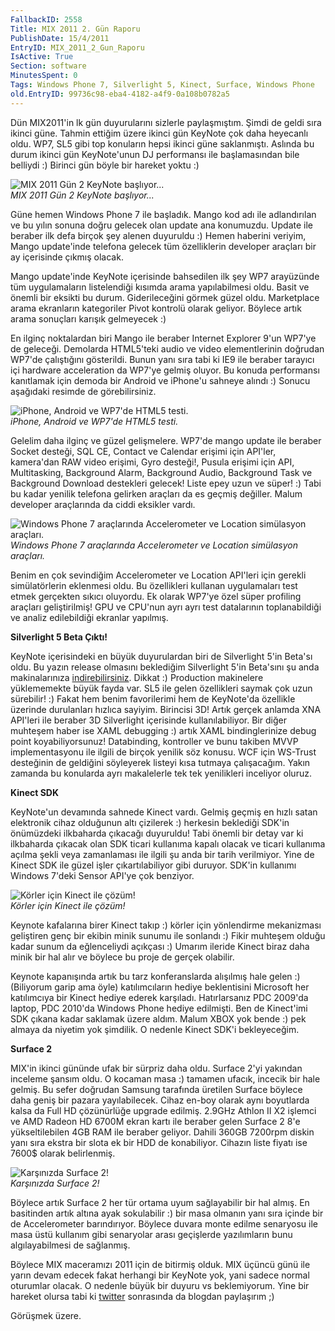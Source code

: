 ```yaml
---
FallbackID: 2558
Title: MIX 2011 2. Gün Raporu
PublishDate: 15/4/2011
EntryID: MIX_2011_2_Gun_Raporu
IsActive: True
Section: software
MinutesSpent: 0
Tags: Windows Phone 7, Silverlight 5, Kinect, Surface, Windows Phone
old.EntryID: 99736c98-eba4-4182-a4f9-0a108b0782a5
---
```

Dün MIX2011'in lk gün duyurularını sizlerle paylaşmıştım. Şimdi de geldi
sıra ikinci güne. Tahmin ettiğim üzere ikinci gün KeyNote çok daha
heyecanlı oldu. WP7, SL5 gibi top konuların hepsi ikinci güne
saklanmıştı. Aslında bu durum ikinci gün KeyNote'unun DJ performansı ile
başlamasından bile belliydi :) Birinci gün böyle bir hareket yoktu :)

![MIX 2011 Gün 2 KeyNote
başlıyor...](http://cdn.daron.yondem.com/assets/2558/13042011_1.jpg)\
*MIX 2011 Gün 2 KeyNote başlıyor...*

Güne hemen Windows Phone 7 ile başladık. Mango kod adı ile adlandırılan
ve bu yılın sonuna doğru gelecek olan update ana konumuzdu. Update ile
beraber ilk defa birçok şey alenen duyuruldu :) Hemen haberini veriyim,
Mango update'inde telefona gelecek tüm özelliklerin developer araçları
bir ay içerisinde çıkmış olacak.

Mango update'inde KeyNote içerisinde bahsedilen ilk şey WP7 arayüzünde
tüm uygulamaların listelendiği kısımda arama yapılabilmesi oldu. Basit
ve önemli bir eksikti bu durum. Giderileceğini görmek güzel oldu.
Marketplace arama ekranların kategoriler Pivot kontrolü olarak geliyor.
Böylece artık arama sonuçları karışık gelmeyecek :)

En ilginç noktalardan biri Mango ile beraber Internet Explorer 9'un
WP7'ye de geleceği. Demolarda HTML5'teki audio ve video elementlerinin
doğrudan WP7'de çalıştığını gösterildi. Bunun yanı sıra tabi ki IE9 ile
beraber tarayıcı içi hardware acceleration da WP7'ye gelmiş oluyor. Bu
konuda performansı kanıtlamak için demoda bir Android ve iPhone'u
sahneye alındı :) Sonucu aşağıdaki resimde de görebilirsiniz.

![iPhone, Android ve WP7'de HTML5
testi.](http://cdn.daron.yondem.com/assets/2558/13042011_2.jpg)\
*iPhone, Android ve WP7'de HTML5 testi.*

Gelelim daha ilginç ve güzel gelişmelere. WP7'de mango update ile
beraber Socket desteği, SQL CE, Contact ve Calendar erişimi için
API'ler, kamera'dan RAW video erişimi, Gyro desteği!, Pusula erişimi
için API, Multitasking, Background Alarm, Background Audio, Background
Task ve Background Download destekleri gelecek! Liste epey uzun ve
süper! :) Tabi bu kadar yenilik telefona gelirken araçları da es geçmiş
değiller. Malum developer araçlarında da ciddi eksikler vardı.

![Windows Phone 7 araçlarında Accelerometer ve Location simülasyon
araçları.](http://cdn.daron.yondem.com/assets/2558/13042011_3.jpg)\
*Windows Phone 7 araçlarında Accelerometer ve Location simülasyon
araçları.*

Benim en çok sevindiğim Accelerometer ve Location API'leri için gerekli
simülatörlerin eklenmesi oldu. Bu özellikleri kullanan uygulamaları test
etmek gerçekten sıkıcı oluyordu. Ek olarak WP7'ye özel süper profiling
araçları geliştirilmiş! GPU ve CPU'nun ayrı ayrı test datalarının
toplanabildiği ve analiz edilebildiği ekranlar yapılmış.

**Silverlight 5 Beta Çıktı!**

KeyNote içerisindeki en büyük duyurulardan biri de Silverlight 5'in
Beta'sı oldu. Bu yazın release olmasını beklediğim Silverlight 5'in
Beta'sını şu anda makinalarınıza
[indirebilirsiniz](http://bit.ly/sl5betaout). Dikkat :) Production
makinelere yüklememekte büyük fayda var. SL5 ile gelen özellikleri
saymak çok uzun sürebilir! :) Fakat hem benim favorilerimi hem de
KeyNote'da özellikle üzerinde durulanları hızlıca sayiyim. Birincisi 3D!
Artık gerçek anlamda XNA API'leri ile beraber 3D Silverlight içerisinde
kullanılabiliyor. Bir diğer muhteşem haber ise XAML debugging :) artık
XAML bindinglerinize debug point koyabiliyorsunuz! Databinding,
kontroller ve bunu takiben MVVP implementasyonu ile ilgili de birçok
yenilik söz konusu. WCF için WS-Trust desteğinin de geldiğini söyleyerek
listeyi kısa tutmaya çalışacağım. Yakın zamanda bu konularda ayrı
makalelerle tek tek yenilikleri inceliyor oluruz.

**Kinect SDK**

KeyNote'un devamında sahnede Kinect vardı. Gelmiş geçmiş en hızlı satan
elektronik cihaz olduğunun altı çizilerek :) herkesin beklediği SDK'in
önümüzdeki ilkbaharda çıkacağı duyuruldu! Tabi önemli bir detay var ki
ilkbaharda çıkacak olan SDK ticari kullanıma kapalı olacak ve ticari
kullanıma açılma şekli veya zamanlaması ile ilgili şu anda bir tarih
verilmiyor. Yine de Kinect SDK ile güzel işler çıkartılabiliyor gibi
duruyor. SDK'in kullanımı Windows 7'deki Sensor API'ye çok benziyor.

![Körler için Kinect ile
çözüm!](http://cdn.daron.yondem.com/assets/2558/13042011_4.jpg)\
*Körler için Kinect ile çözüm!*

Keynote kafalarına birer Kinect takıp :) körler için yönlendirme
mekanizması geliştiren genç bir ekibin minik sunumu ile sonlandı :)
Fikir muhteşem olduğu kadar sunum da eğlenceliydi açıkçası :) Umarım
ileride Kinect biraz daha minik bir hal alır ve böylece bu proje de
gerçek olabilir.

Keynote kapanışında artık bu tarz konferanslarda alışılmış hale gelen :)
(Biliyorum garip ama öyle) katılımcıların hediye beklentisini Microsoft
her katılımcıya bir Kinect hediye ederek karşıladı. Hatırlarsanız PDC
2009'da laptop, PDC 2010'da Windows Phone hediye edilmişti. Ben de
Kinect'imi SDK çıkana kadar saklamak üzere aldım. Malum XBOX yok bende
:) pek almaya da niyetim yok şimdilik. O nedenle Kinect SDK'i
bekleyeceğim.

**Surface 2**

MIX'in ikinci gününde ufak bir sürpriz daha oldu. Surface 2'yi yakından
inceleme şansım oldu. O kocaman masa :) tamamen ufacık, incecik bir hale
gelmiş. Bu sefer doğrudan Samsung tarafında üretilen Surface böylece
daha geniş bir pazara yayılabilecek. Cihaz en-boy olarak aynı boyutlarda
kalsa da Full HD çözünürlüğe upgrade edilmiş. 2.9GHz Athlon II X2
işlemci ve AMD Radeon HD 6700M ekran kartı ile beraber gelen Surface 2
8'e yükseltilebilen 4GB RAM ile beraber geliyor. Dahili 360GB 7200rpm
diskin yanı sıra ekstra bir slota ek bir HDD de konabiliyor. Cihazın
liste fiyatı ise 7600\$ olarak belirlenmiş.

![Karşınızda Surface
2!](http://cdn.daron.yondem.com/assets/2558/13042011_5.jpg)\
*Karşınızda Surface 2!*

Böylece artık Surface 2 her tür ortama uyum sağlayabilir bir hal almış.
En basitinden artık altına ayak sokulabilir :) bir masa olmanın yanı
sıra içinde bir de Accelerometer barındırıyor. Böylece duvara monte
edilme senaryosu ile masa üstü kullanım gibi senaryolar arası geçişlerde
yazılımların bunu algılayabilmesi de sağlanmış.

Böylece MIX maceramızı 2011 için de bitirmiş olduk. MIX üçüncü günü ile
yarın devam edecek fakat herhangi bir KeyNote yok, yani sadece normal
oturumlar olacak. O nedenle büyük bir duyuru vs beklemiyorum. Yine bir
hareket olursa tabi ki [twitter](http://www.twitter.com/daronyondem)
sonrasında da blogdan paylaşırım ;)

Görüşmek üzere.


